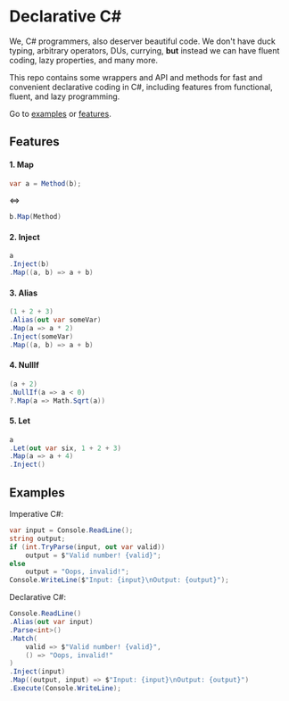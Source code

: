 # Declarative C\#

We, C# programmers, also deserver beautiful code. We don't have duck typing, arbitrary operators, DUs,
currying, **but** instead we can have fluent coding, lazy properties, and many more.

This repo contains some wrappers and API and methods for fast and convenient declarative coding in C#,
including features from functional, fluent, and lazy programming.

Go to [examples](#examples) or [features](#features).

## Features

#### 1. Map

```cs
var a = Method(b);
```
<=>
```cs
b.Map(Method)
```

#### 2. Inject

```cs
a
.Inject(b)
.Map((a, b) => a + b)
```

#### 3. Alias

```cs
(1 + 2 + 3)
.Alias(out var someVar)
.Map(a => a * 2)
.Inject(someVar)
.Map((a, b) => a + b)
```

#### 4. NullIf

```cs
(a + 2)
.NullIf(a => a < 0)
?.Map(a => Math.Sqrt(a))
```

#### 5. Let

```cs
a
.Let(out var six, 1 + 2 + 3)
.Map(a => a + 4)
.Inject()
```

## Examples

Imperative C#:
```cs
var input = Console.ReadLine();
string output;
if (int.TryParse(input, out var valid))
    output = $"Valid number! {valid}";
else
    output = "Oops, invalid!";
Console.WriteLine($"Input: {input}\nOutput: {output}");
```

Declarative C#:
```cs
Console.ReadLine()
.Alias(out var input)
.Parse<int>()
.Match(
    valid => $"Valid number! {valid}",
    () => "Oops, invalid!"
)
.Inject(input)
.Map((output, input) => $"Input: {input}\nOutput: {output}")
.Execute(Console.WriteLine);
```